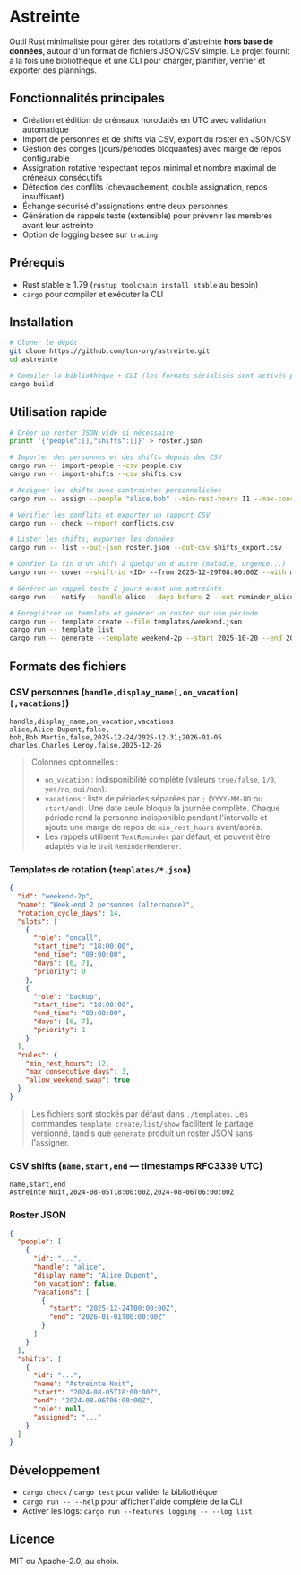 # Astreinte

Outil Rust minimaliste pour gérer des rotations d'astreinte **hors base de données**, autour d'un format de fichiers JSON/CSV simple. Le projet fournit à la fois une bibliothèque et une CLI pour charger, planifier, vérifier et exporter des plannings.

## Fonctionnalités principales
- Création et édition de créneaux horodatés en UTC avec validation automatique
- Import de personnes et de shifts via CSV, export du roster en JSON/CSV
- Gestion des congés (jours/périodes bloquantes) avec marge de repos configurable
- Assignation rotative respectant repos minimal et nombre maximal de créneaux consécutifs
- Détection des conflits (chevauchement, double assignation, repos insuffisant)
- Échange sécurisé d'assignations entre deux personnes
- Génération de rappels texte (extensible) pour prévenir les membres avant leur astreinte
- Option de logging basée sur `tracing`

## Prérequis
- Rust stable ≥ 1.79 (`rustup toolchain install stable` au besoin)
- `cargo` pour compiler et exécuter la CLI

## Installation
```sh
# Cloner le dépôt
git clone https://github.com/ton-org/astreinte.git
cd astreinte

# Compiler la bibliothèque + CLI (les formats sérialisés sont activés par défaut)
cargo build
```

## Utilisation rapide
```sh
# Créer un roster JSON vide si nécessaire
printf '{"people":[],"shifts":[]}' > roster.json

# Importer des personnes et des shifts depuis des CSV
cargo run -- import-people --csv people.csv
cargo run -- import-shifts --csv shifts.csv

# Assigner les shifts avec contraintes personnalisées
cargo run -- assign --people "alice,bob" --min-rest-hours 11 --max-consecutive-shifts 3

# Vérifier les conflits et exporter un rapport CSV
cargo run -- check --report conflicts.csv

# Lister les shifts, exporter les données
cargo run -- list --out-json roster.json --out-csv shifts_export.csv

# Confier la fin d'un shift à quelqu'un d'autre (maladie, urgence...)
cargo run -- cover --shift-id <ID> --from 2025-12-29T08:00:00Z --with maxime

# Générer un rappel texte 2 jours avant une astreinte
cargo run -- notify --handle alice --days-before 2 --out reminder_alice.txt

# Enregistrer un template et générer un roster sur une période
cargo run -- template create --file templates/weekend.json
cargo run -- template list
cargo run -- generate --template weekend-2p --start 2025-10-20 --end 2025-11-03 --out roster_weekend.json
```

## Formats des fichiers
### CSV personnes (`handle,display_name[,on_vacation][,vacations]`)
```csv
handle,display_name,on_vacation,vacations
alice,Alice Dupont,false,
bob,Bob Martin,false,2025-12-24/2025-12-31;2026-01-05
charles,Charles Leroy,false,2025-12-26
```

> Colonnes optionnelles :
> - `on_vacation` : indisponibilité complète (valeurs `true/false`, `1/0`, `yes/no`, `oui/non`).
> - `vacations` : liste de périodes séparées par `;` (`YYYY-MM-DD` ou `start/end`). Une date seule bloque la journée complète.
>   Chaque période rend la personne indisponible pendant l'intervalle et ajoute une marge de repos de `min_rest_hours` avant/après.
> - Les rappels utilisent `TextReminder` par défaut, et peuvent être adaptés via le trait `ReminderRenderer`.

### Templates de rotation (`templates/*.json`)

```json
{
  "id": "weekend-2p",
  "name": "Week-end 2 personnes (alternance)",
  "rotation_cycle_days": 14,
  "slots": [
    {
      "role": "oncall",
      "start_time": "18:00:00",
      "end_time": "09:00:00",
      "days": [6, 7],
      "priority": 0
    },
    {
      "role": "backup",
      "start_time": "18:00:00",
      "end_time": "09:00:00",
      "days": [6, 7],
      "priority": 1
    }
  ],
  "rules": {
    "min_rest_hours": 12,
    "max_consecutive_days": 3,
    "allow_weekend_swap": true
  }
}
```

> Les fichiers sont stockés par défaut dans `./templates`. Les commandes `template create/list/show`
> facilitent le partage versionné, tandis que `generate` produit un roster JSON sans l'assigner.

### CSV shifts (`name,start,end` — timestamps RFC3339 UTC)
```csv
name,start,end
Astreinte Nuit,2024-08-05T18:00:00Z,2024-08-06T06:00:00Z
```

### Roster JSON
```json
{
  "people": [
    {
      "id": "...",
      "handle": "alice",
      "display_name": "Alice Dupont",
      "on_vacation": false,
      "vacations": [
        {
          "start": "2025-12-24T00:00:00Z",
          "end": "2026-01-01T00:00:00Z"
        }
      ]
    }
  ],
  "shifts": [
    {
      "id": "...",
      "name": "Astreinte Nuit",
      "start": "2024-08-05T18:00:00Z",
      "end": "2024-08-06T06:00:00Z",
      "role": null,
      "assigned": "..."
    }
  ]
}
```

## Développement
- `cargo check` / `cargo test` pour valider la bibliothèque
- `cargo run -- --help` pour afficher l'aide complète de la CLI
- Activer les logs: `cargo run --features logging -- --log list`

## Licence
MIT ou Apache-2.0, au choix.
